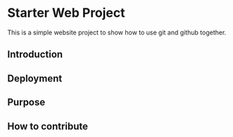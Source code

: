 # Starter Web Project
 
This is a simple website project to show how to use git and github together.

## Introduction

## Deployment

## Purpose

## How to contribute